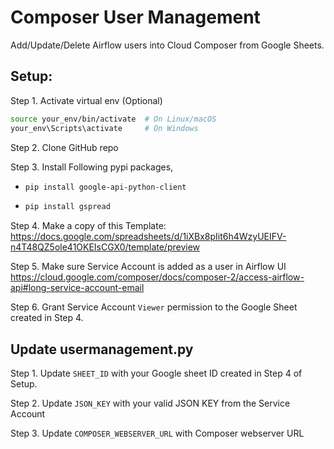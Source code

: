 # Composer User Management
Add/Update/Delete Airflow users into Cloud Composer from Google Sheets.


## Setup:
Step 1. Activate virtual env (Optional)
  ```bash
  source your_env/bin/activate  # On Linux/macOS
  your_env\Scripts\activate     # On Windows
  ```
Step 2. Clone GitHub repo

Step 3. Install Following pypi packages,
  * ```bash
    pip install google-api-python-client
    ```
  * ```bash
    pip install gspread
    ```
Step 4. Make a copy of this Template: https://docs.google.com/spreadsheets/d/1iXBx8pIit6h4WzyUEIFV-n4T48QZ5ole41OKEIsCGX0/template/preview

Step 5. Make sure Service Account is added as a user in Airflow UI https://cloud.google.com/composer/docs/composer-2/access-airflow-api#long-service-account-email

Step 6. Grant Service Account `Viewer` permission to the Google Sheet created in Step 4.

## Update usermanagement.py

Step 1. Update `SHEET_ID` with your Google sheet ID created in Step 4 of Setup.

Step 2. Update `JSON_KEY` with your valid JSON KEY from the Service Account

Step 3. Update `COMPOSER_WEBSERVER_URL` with Composer webserver URL


